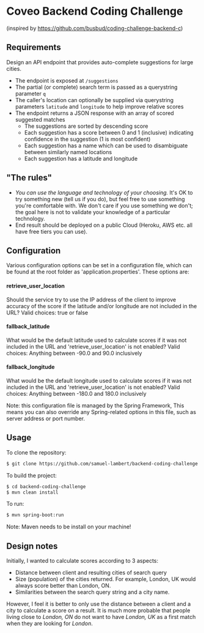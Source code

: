 # Coveo Backend Coding Challenge
(inspired by https://github.com/busbud/coding-challenge-backend-c)

## Requirements

Design an API endpoint that provides auto-complete suggestions for large cities.

- The endpoint is exposed at `/suggestions`
- The partial (or complete) search term is passed as a querystring parameter `q`
- The caller's location can optionally be supplied via querystring parameters `latitude` and `longitude` to help improve relative scores
- The endpoint returns a JSON response with an array of scored suggested matches
    - The suggestions are sorted by descending score
    - Each suggestion has a score between 0 and 1 (inclusive) indicating confidence in the suggestion (1 is most confident)
    - Each suggestion has a name which can be used to disambiguate between similarly named locations
    - Each suggestion has a latitude and longitude

## "The rules"

- *You can use the language and technology of your choosing.* It's OK to try something new (tell us if you do), but feel free to use something you're comfortable with. We don't care if you use something we don't; the goal here is not to validate your knowledge of a particular technology.
- End result should be deployed on a public Cloud (Heroku, AWS etc. all have free tiers you can use).

## Configuration

Various configuration options can be set in a configuration file, which can be found at the root folder as
'application.properties'. These options are:

#### retrieve_user_location
Should the service try to use the IP address of the client to improve accuracy of the score if the latitude and/or longitude
are not included in the URL?
Valid choices: true or false

#### fallback_latitude
What would be the default latitude used to calculate scores if it was not included in the URL and 'retrieve_user_location' is
not enabled?
Valid choices: Anything between -90.0 and 90.0 inclusively

#### fallback_longitude
What would be the default longitude used to calculate scores if it was not included in the URL and 'retrieve_user_location' is
not enabled?
Valid choices: Anything between -180.0 and 180.0 inclusively

Note: this configuration file is managed by the Spring Framework, This means you can also override any Spring-related
options in this file, such as server address or port number.

## Usage

To clone the repository:

```sh
$ git clone https://github.com/samuel-lambert/backend-coding-challenge.git
```

To build the project:
```sh
$ cd backend-coding-challenge
$ mvn clean install
```

To run:
```sh
$ mvn spring-boot:run
```

Note: Maven needs to be install on your machine!

## Design notes

Initially, I wanted to calculate scores according to 3 aspects:
* Distance between client and resulting cities of search query
* Size (population) of the cities returned. For example, London, UK would always score better than London, ON.
* Similarities between the search query string and a city name.

However, I feel it is better to only use the distance between a client and a city to calculate a score on a result.
It is much more probable that people living close to _London, ON_ do not want to have _London, UK_ as a first
match when they are looking for _London_.
